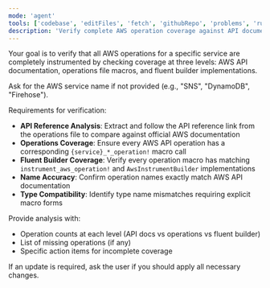 ```yaml
---
mode: 'agent'
tools: ['codebase', 'editFiles', 'fetch', 'githubRepo', 'problems', 'runCommands', 'runTasks', 'search', 'usages']
description: 'Verify complete AWS operation coverage against API documentation'
---
```


Your goal is to verify that all AWS operations for a specific service are completely instrumented by checking coverage at three levels: AWS API documentation, operations file macros, and fluent builder implementations.

Ask for the AWS service name if not provided (e.g., "SNS", "DynamoDB", "Firehose").

Requirements for verification:
* **API Reference Analysis**: Extract and follow the API reference link from the operations file to compare against official AWS documentation
* **Operations Coverage**: Ensure every AWS API operation has a corresponding `{service}_*_operation!` macro call
* **Fluent Builder Coverage**: Verify every operation macro has matching `instrument_aws_operation!` and `AwsInstrumentBuilder` implementations
* **Name Accuracy**: Confirm operation names exactly match AWS API documentation
* **Type Compatibility**: Identify type name mismatches requiring explicit macro forms

Provide analysis with:
- Operation counts at each level (API docs vs operations vs fluent builder)
- List of missing operations (if any)
- Specific action items for incomplete coverage

If an update is required, ask the user if you should apply all necessary changes.
